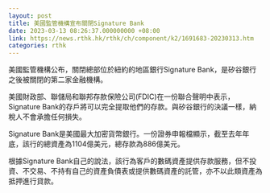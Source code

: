 ```yaml
---
layout: post
title: 美國監管機構宣布關閉Signature Bank
date: 2023-03-13 08:26:37.000000000 +08:00
link: https://news.rthk.hk/rthk/ch/component/k2/1691683-20230313.htm
categories: rthk
---
```


美國監管機構公布，關閉總部位於紐約的地區銀行Signature Bank，是矽谷銀行之後被關閉的第二家金融機構。

美國財政部、聯儲局和聯邦存款保險公司(FDIC)在一份聯合聲明中表示，Signature Bank的存戶將可以完全提取他們的存款。與矽谷銀行的決議一樣，納稅人不會承擔任何損失。

Signature Bank是美國最大加密貨幣銀行。一份證券申報檔顯示，截至去年年底，該行的總資產為1104億美元，總存款為886億美元。

根據Signature Bank自己的說法，該行為客戶的數碼資產提供存款服務，但不投資、不交易、不持有自己的資產負債表或提供數碼資產的託管，亦不以此類資產為抵押進行貸款。
